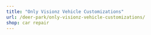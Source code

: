 ```yaml
---
title: "Only Visionz Vehicle Customizations"
url: /deer-park/only-visionz-vehicle-customizations/
shop: car repair
---
```

